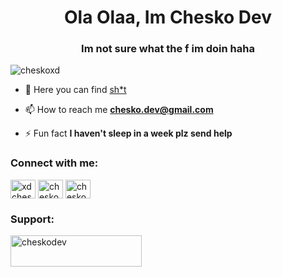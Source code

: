 <h1 align="center">Ola Olaa, Im Chesko Dev</h1>
<h3 align="center">Im not sure what the f im doin haha</h3>

<p align="left"> <img src="https://komarev.com/ghpvc/?username=cheskoxd&label=Visits&color=1b27d0&style=flat" alt="cheskoxd" /> </p>

- 🔭 Here you can find [sh*t](https://www.youtube.com/@cheskodev)

- 📫 How to reach me **chesko.dev@gmail.com**

- ⚡ Fun fact **I haven't sleep in a week plz send help**

<h3 align="left">Connect with me:</h3>
<p align="left">
<a href="https://twitter.com/xdchesko" target="blank"><img align="center" src="https://raw.githubusercontent.com/rahuldkjain/github-profile-readme-generator/master/src/images/icons/Social/twitter.svg" alt="xdchesko" height="30" width="40" /></a>
<a href="https://instagram.com/cheskoxd" target="blank"><img align="center" src="https://raw.githubusercontent.com/rahuldkjain/github-profile-readme-generator/master/src/images/icons/Social/instagram.svg" alt="cheskoxd" height="30" width="40" /></a>
<a href="https://www.youtube.com/c/cheskodev" target="blank"><img align="center" src="https://raw.githubusercontent.com/rahuldkjain/github-profile-readme-generator/master/src/images/icons/Social/youtube.svg" alt="cheskodev" height="30" width="40" /></a>
</p>

<h3 align="left">Support:</h3>
<p><a href="https://www.buymeacoffee.com/cheskodev"> <img align="left" src="https://cdn.buymeacoffee.com/buttons/v2/default-yellow.png" height="50" width="210" alt="cheskodev" /></a></p><br><br>

